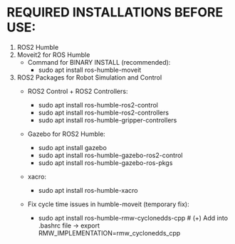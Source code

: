 # REQUIRED INSTALLATIONS BEFORE USE:

1. ROS2 Humble
2. Moveit2 for ROS Humble
   - Command for BINARY INSTALL (recommended):
      -   sudo apt install ros-humble-moveit
3. ROS2 Packages for Robot Simulation and Control
   - ROS2 Control + ROS2 Controllers:
      -   sudo apt install ros-humble-ros2-control
      -   sudo apt install ros-humble-ros2-controllers
      -   sudo apt install ros-humble-gripper-controllers   
    
   - Gazebo for ROS2 Humble:
      -   sudo apt install gazebo
      -   sudo apt install ros-humble-gazebo-ros2-control
      -   sudo apt install ros-humble-gazebo-ros-pkgs
    
   - xacro:
      -   sudo apt install ros-humble-xacro
    
   - Fix cycle time issues in humble-moveit (temporary fix):
      -   sudo apt install ros-humble-rmw-cyclonedds-cpp # (+) Add into .bashrc file -> export RMW_IMPLEMENTATION=rmw_cyclonedds_cpp
